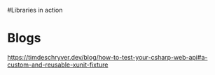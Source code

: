 ﻿#Libraries in action 
# Blogs
https://timdeschryver.dev/blog/how-to-test-your-csharp-web-api#a-custom-and-reusable-xunit-fixture